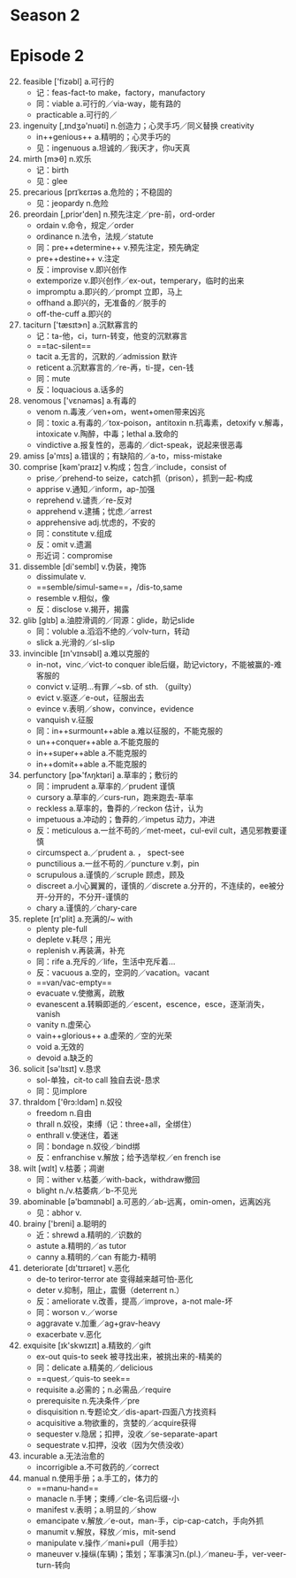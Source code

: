 # Season 2
# Episode 2

22. feasible ['fizəbl] a.可行的
    - 记：feas-fact-to make，factory，manufactory
    - 同：viable a.可行的／via-way，能有路的
    - practicable a.可行的／
23. ingenuity [,ɪndʒə'nuəti] n.创造力；心灵手巧／同义替换 creativity
    - in++genious++ a.精明的；心灵手巧的
    - 见：ingenuous a.坦诚的／我i天才，你u天真
24. mirth [mɝθ] n.欢乐
    - 记：birth
    - 见：glee
25. precarious [prɪˈkɛrɪəs a.危险的；不稳固的
    - 见：jeopardy n.危险
26. preordain [,priɔr'den] n.预先注定／pre-前，ord-order
    - ordain v.命令，规定／order
    - ordinance n.法令，法规／statute
    - 同：pre++determine++ v.预先注定，预先确定
    - pre++destine++ v.注定
    - 反：improvise v.即兴创作
    - extemporize v.即兴创作／ex-out，temperary，临时的出来
    - impromptu a.即兴的／prompt 立即，马上
    - offhand a.即兴的，无准备的／脱手的
    - off-the-cuff a.即兴的
27. taciturn ['tæsɪtɝn] a.沉默寡言的
    - 记：ta-他，ci，turn-转变，他变的沉默寡言
    - ==tac-silent==
    - tacit a.无言的，沉默的／admission 默许
    - reticent a.沉默寡言的／re-再，ti-提，cen-钱
    - 同：mute
    - 反：loquacious a.话多的
28. venomous ['vɛnəməs] a.有毒的
    - venom n.毒液／ven+om，went+omen带来凶兆
    - 同：toxic a.有毒的／tox-poison，antitoxin n.抗毒素，detoxify v.解毒，intoxicate v.陶醉，中毒；lethal a.致命的
    - vindictive a.报复性的，恶毒的／dict-speak，说起来很恶毒
29. amiss [ə'mɪs] a.错误的；有缺陷的／a-to，miss-mistake
30. comprise  [kəm'praɪz] v.构成；包含／include，consist of
    - prise／prehend-to seize，catch抓（prison），抓到一起-构成
    - apprise v.通知／inform，ap-加强
    - reprehend v.谴责／re-反对
    - apprehend v.逮捕；忧虑／arrest
    - apprehensive adj.忧虑的，不安的
    - 同：constitute v.组成
    - 反：omit v.遗漏
    - 形近词：compromise
31. dissemble [di'sembl] v.伪装，掩饰
    - dissimulate v.
    - ==semble/simul-same==，/dis-to,same
    - resemble v.相似，像
    - 反：disclose v.揭开，揭露
32. glib [glɪb] a.油腔滑调的／同源：glide，助记slide
    - 同：voluble a.滔滔不绝的／volv-turn，转动
    - slick a.光滑的／sl-slip
33. invincible [ɪn'vɪnsəbl] a.难以克服的
    - in-not，vinc／vict-to conquer ible后缀，助记victory，不能被赢的-难客服的
    - convict v.证明...有罪／~sb. of sth. （guilty）
    - evict v.驱逐／e-out，征服出去
    - evince v.表明／show，convince，evidence
    - vanquish v.征服
    - 同：in++surmount++able a.难以征服的，不能克服的
    - un++conquer++able a.不能克服的
    - in++super++able a.不能克服的
    - in++domit++able a.不能克服的
34. perfunctory [pɚ'fʌŋktəri] a.草率的；敷衍的
    - 同：imprudent a.草率的／prudent 谨慎
    - cursory a.草率的／curs-run，跑来跑去-草率
    - reckless a.草率的，鲁莽的／reckon 估计，认为
    - impetuous a.冲动的；鲁莽的／impetus 动力，冲进
    - 反：meticulous a.一丝不苟的／met-meet，cul-evil cult，遇见邪教要谨慎
    - circumspect a.／prudent a. ， spect-see
    - punctilious a.一丝不苟的／puncture v.刺，pin
    - scrupulous a.谨慎的／scruple 顾虑，顾及
    - discreet a.小心翼翼的，谨慎的／discrete a.分开的，不连续的，ee被分开-分开的，不分开-谨慎的
    - chary a.谨慎的／chary-care
35. replete [rɪ'plit] a.充满的/~ with
    - plenty ple-full
    - deplete v.耗尽；用光
    - replenish v.再装满，补充
    - 同：rife a.充斥的／life，生活中充斥着...
    - 反：vacuous a.空的，空洞的／vacation。vacant
    - ==van/vac-empty==
    - evacuate v.使撤离，疏散
    - evanescent a.转瞬即逝的／escent，escence，esce，逐渐消失，vanish
    - vanity n.虚荣心
    - vain++glorious++ a.虚荣的／空的光荣
    - void a.无效的
    - devoid a.缺乏的
36. solicit [sə'lɪsɪt] v.恳求
    - sol-单独，cit-to call 独自去说-恳求
    - 同：见implore
37. thraldom ['θrɔ:ldəm] n.奴役
    - freedom n.自由
    - thrall n.奴役，束缚（记：three+all，全绑住）
    - enthrall v.使迷住，着迷
    - 同：bondage n.奴役／bind绑
    - 反：enfranchise v.解放；给予选举权／en french ise
38. wilt [wɪlt] v.枯萎；凋谢
    - 同：wither v.枯萎／with-back，withdraw撤回
    - blight n./v.枯萎病／b-不见光
39. abominable [ə'bɑmɪnəbl] a.可恶的／ab-远离，omin-omen，远离凶兆
    - 见：abhor v.
40. brainy ['breni] a.聪明的
    - 近：shrewd a.精明的／识数的
    - astute a.精明的／as tutor
    - canny a.精明的／can 有能力-精明
41. deteriorate [dɪ'tɪrɪəret] v.恶化
    - de-to teriror-terror ate 变得越来越可怕-恶化
    - deter v.抑制，阻止，震慑（deterrent n.）
    - 反：ameliorate v.改善，提高／improve，a-not male-坏
    - 同：worson v.／worse
    - aggravate v.加重／ag+grav-heavy
    - exacerbate v.恶化
42. exquisite [ɪk'skwɪzɪt] a.精致的／gift
    - ex-out quis-to seek 被寻找出来，被挑出来的-精美的
    - 同：delicate a.精美的／delicious
    - ==quest／quis-to seek==
    - requisite a.必需的；n.必需品／require
    - prerequisite n.先决条件／pre
    - disquisition n.专题论文／dis-apart-四面八方找资料
    - acquisitive a.物欲重的，贪婪的／acquire获得
    - sequester v.隐居；扣押，没收／se-separate-apart
    - sequestrate v.扣押，没收（因为欠债没收）
43. incurable a.无法治愈的
    - incorrigible a.不可救药的／correct
44. manual n.使用手册；a.手工的，体力的
    - ==manu-hand==
    - manacle n.手铐；束缚／cle-名词后缀-小
    - manifest v.表明；a.明显的／show
    - emancipate v.解放／e-out，man-手，cip-cap-catch，手向外抓
    - manumit v.解放，释放／mis，mit-send
    - manipulate v.操作／mani+pull（用手拉）
    - maneuver v.操纵(车辆)；策划；军事演习n.(pl.)／maneu-手，ver-veer-turn-转向

